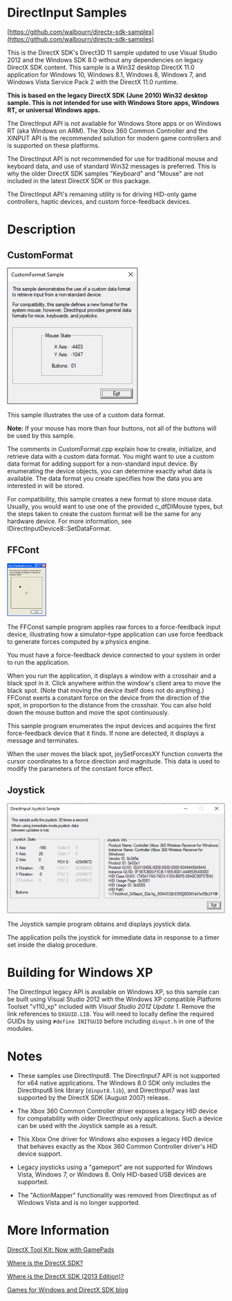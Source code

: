 # DirectInput Samples

[https://github.com/walbourn/directx-sdk-samples](https://github.com/walbourn/directx-sdk-samples)

This is the DirectX SDK's Direct3D 11 sample updated to use Visual Studio 2012 and the Windows SDK 8.0 without any dependencies on legacy DirectX SDK content. This sample is a Win32 desktop DirectX 11.0 application for Windows 10, Windows 8.1, Windows 8, Windows 7, and Windows Vista Service Pack 2 with the DirectX 11.0 runtime. 

**This is based on the legacy DirectX SDK (June 2010) Win32 desktop sample. This is not intended for use with Windows Store apps, Windows RT, or universal Windows apps.**

The DirectInput API is not available for Windows Store apps or on Windows RT (aka Windows on ARM). The Xbox 360 Common Controller and the XINPUT API is the recommended solution for modern game controllers and is supported on these platforms.

The DirectInput API is not recommended for use for traditional mouse and keyboard data, and use of standard Win32 messages is preferred. This is why the older DirectX SDK samples "Keyboard" and "Mouse" are not included in the latest DirectX SDK or this package.

The DirectInput API's remaining utility is for driving HID-only game controllers, haptic devices, and custom force-feedback devices.

Description
===========

CustomFormat
------------

![CustomFormat.png](CustomFormat.png)

This sample illustrates the use of a custom data format.

**Note:** If your mouse has more than four buttons, not all of the buttons will be used by this sample.

The comments in CustomFormat.cpp explain how to create, initialize, and retrieve data with a custom data format. You might want to use a custom data format for adding support for a non-standard input device. By enumerating the device objects, you can determine exactly what data is available. The data format you create specifies how the data you are interested in will be stored.

For compatibility, this sample creates a new format to store mouse data. Usually, you would want to use one of the provided c\_dfDIMouse types, but the steps taken to create the custom format will be the same for any hardware device. For more information, see IDirectInputDevice8::SetDataFormat.

FFCont
------

![ffconst.png](ffconst.png)

The FFConst sample program applies raw forces to a force-feedback input device, illustrating how a simulator-type application can use force feedback to generate forces computed by a physics engine.

You must have a force-feedback device connected to your system in order to run the application.

When you run the application, it displays a window with a crosshair and a black spot in it. Click anywhere within the window's client area to move the black spot. (Note that moving the device itself does not do anything.) FFConst exerts a constant force on the device from the direction of the spot, in proportion to the distance from the crosshair. You can also hold down the mouse button and move the spot continuously.

This sample program enumerates the input devices and acquires the first force-feedback device that it finds. If none are detected, it displays a message and terminates.

When the user moves the black spot, joySetForcesXY function converts the cursor coordinates to a force direction and magnitude. This data is used to modify the parameters of the constant force effect.

Joystick
--------

![joystick.png](joystick.png)

The Joystick sample program obtains and displays joystick data.

The application polls the joystick for immediate data in response to a timer set inside the dialog procedure.

Building for Windows XP
=======================

The DirectInput legacy API is available on Windows XP, so this sample can be built using Visual Studio 2012 with the Windows XP compatible Platform Toolset "v110\_xp" included with _Visual Studio 2012 Update 1_. Remove the link references to `DXGUID.LIB`. You will need to locally define the required GUIDs by using `#define INITGUID` before including `dinput.h` in one of the modules.

Notes
=====

* These samples use DirectInput8. The DirectInput7 API is not supported for x64 native applications. The Windows 8.0 SDK only includes the DirectInput8 link library (`dinput8.lib`), and DirectInput7 was last supported by the DirectX SDK (August 2007) release.

* The Xbox 360 Common Controller driver exposes a legacy HID device for compatability with older DirectInput only applications. Such a device can be used with the Joystick sample as a result.

* This Xbox One driver for Windows also exposes a legacy HID device that behaves exactly as the Xbox 360 Common Controller driver's HID device support.

* Legacy joysticks using a "gameport" are not supported for Windows Vista, Windows 7, or Windows 8. Only HID-based USB devices are supported.

* The "ActionMapper" functionality was removed from DirectInput as of Windows Vista and is no longer supported.

More Information
================

[DirectX Tool Kit: Now with GamePads](http://blogs.msdn.com/b/chuckw/archive/2014/09/05/directx-tool-kit-now-with-gamepads.aspx)

[Where is the DirectX SDK?](http://blogs.msdn.com/b/chuckw/archive/2012/03/22/where-is-the-directx-sdk.aspx)

[Where is the DirectX SDK (2013 Edition)?](http://blogs.msdn.com/b/chuckw/archive/2013/07/01/where-is-the-directx-sdk-2013-edition.aspx) 

[Games for Windows and DirectX SDK blog](http://blogs.msdn.com/b/chuckw/)